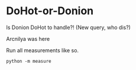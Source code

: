 # DoHot-or-Donion
Is Donion DoHot to handle?! (New query, who dis?)

Arcnilya was here

Run all measurements like so.

    python -m measure
